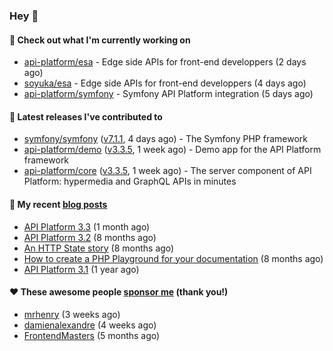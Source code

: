 ### Hey 👋

#### 👷 Check out what I'm currently working on

- [api-platform/esa](https://github.com/api-platform/esa) - Edge side APIs for front-end developpers (2 days ago)
- [soyuka/esa](https://github.com/soyuka/esa) - Edge side APIs for front-end developpers (4 days ago)
- [api-platform/symfony](https://github.com/api-platform/symfony) - Symfony API Platform integration (5 days ago)

#### 🔭 Latest releases I've contributed to

- [symfony/symfony](https://github.com/symfony/symfony) ([v7.1.1](https://github.com/symfony/symfony/releases/tag/v7.1.1), 4 days ago) - The Symfony PHP framework
- [api-platform/demo](https://github.com/api-platform/demo) ([v3.3.5](https://github.com/api-platform/demo/releases/tag/v3.3.5), 1 week ago) - Demo app for the API Platform framework
- [api-platform/core](https://github.com/api-platform/core) ([v3.3.5](https://github.com/api-platform/core/releases/tag/v3.3.5), 1 week ago) - The server component of API Platform: hypermedia and GraphQL APIs in minutes

#### 📜 My recent [blog posts](https://soyuka.me)

- [API Platform 3.3](https://soyuka.me/api-platform-3.3/) (1 month ago)
- [API Platform 3.2](https://soyuka.me/api-platform-3.2/) (8 months ago)
- [An HTTP State story](https://soyuka.me/http-state-story/) (8 months ago)
- [How to create a PHP Playground for your documentation](https://soyuka.me/how-to-create-a-php-playground-for-your-documentation/) (8 months ago)
- [API Platform 3.1](https://soyuka.me/api-platform-3.1-whats-new/) (1 year ago)

#### ❤️ These awesome people [sponsor me](https://github.com/sponsors/soyuka) (thank you!)

- [mrhenry](https://github.com/mrhenry) (3 weeks ago)
- [damienalexandre](https://github.com/damienalexandre) (4 weeks ago)
- [FrontendMasters](https://github.com/FrontendMasters) (5 months ago)
